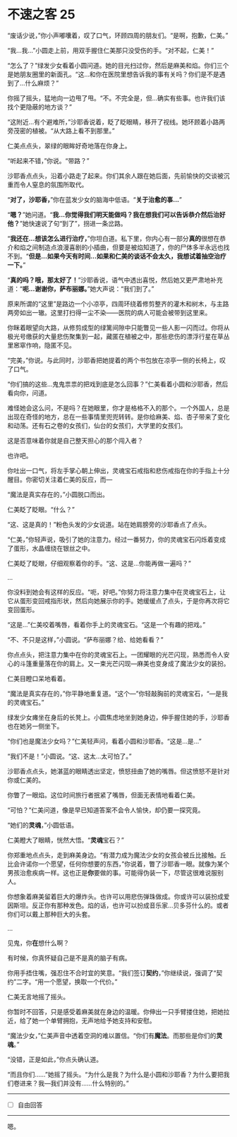 # 不速之客 25

“废话少说，”你小声嘟囔着，叹了口气，环顾四周的朋友们。“是啊，抱歉，仁美。”

“我...我...”小圆走上前，用双手握住仁美那只没受伤的手。“对不起，仁美！”

“怎么了？”绿发少女看着小圆问道。她的目光扫过你，然后是麻美和焰。你们三个是她朋友圈里的新面孔。“这...和你在医院里想告诉我的事有关吗？你们是不是遇到了...什么麻烦？”

你摇了摇头，猛地向一边甩了甩。“不。不完全是，但...确实有些事。也许我们该找个更隐蔽的地方谈？”

“这附近...有个避难所，”沙耶香说着，眨了眨眼睛，移开了视线。她环顾着小路两旁茂密的植被。“从大路上看不到那里。”

仁美点点头，翠绿的眼眸好奇地落在你身上。

“听起来不错，”你说。“带路？”

沙耶香点点头，沿着小路走了起来。你们其余人跟在她后面，先前愉快的交谈被沉重而令人窒息的氛围所取代。

“**对了，沙耶香，**”你在蓝发少女的脑海中低语。“**关于治愈的事...**”

“**嗯？**”她问道。“**我...你觉得我们明天能做吗？我在想我们可以告诉恭介然后治好他？**”她快速说了句“到了”，拐进一条岔路。  

“**我还在...想该怎么进行治疗，**”你坦白道。私下里，你内心有一部分**真的**很想在恭介和焰之间制造点浪漫喜剧的小插曲，但要是被焰知道了，你的尸体多半永远也找不到。“**但是...如果今天有时间...如果和仁美的谈话不会太久，我想试着抽空治疗一下。**”

“**真的吗？哦，那太好了！**”沙耶香说，语气中透出喜悦，然后她又更严肃地补充道：“**呃...谢谢你，萨布丽娜。**”她大声说：“我们到了。”  

原来所谓的“这里”是路边一个小凉亭，四周环绕着修剪整齐的灌木和树木，与主路两旁如出一辙。这里打扫得一尘不染——医院的病人可能会被带到这里来。  

你眯着眼望向大路，从修剪成型的绿篱间隙中只能瞥见一些人影一闪而过。你将从极光号缴获的大量悲伤聚集到一起，藏匿在植被之中，那些悲伤的漂浮行星在草丛里窸窣作响，隐匿不见。  

“完美，”你说。与此同时，沙耶香把她提着的两个书包放在凉亭一侧的长椅上，叹了口气。  

“你们搞的这些...鬼鬼祟祟的把戏到底是怎么回事？”仁美看着小圆和沙耶香，然后看向你，问道。  

难怪她会这么问，不是吗？在她眼里，你才是格格不入的那个。一个外国人，总是出现在奇怪的地方，总在一些事情里兜兜转转。是你给麻美、焰、杏子带来了变化和动荡。还有石之卷的女孩们，仙台的女孩们，大学里的女孩们。

这是否意味着你就是自己整天担心的那个闯入者？

也许吧。

你吐出一口气，将左手掌心朝上伸出，灵魂宝石戒指和悲伤戒指在你的手指上十分醒目。你密切关注着仁美的反应，而—

“魔法是真实存在的，”小圆脱口而出。

仁美眨了眨眼。“什么？”

“这、这是真的！”粉色头发的少女说道。站在她肩膀旁的沙耶香点了点头。

“仁美，”你轻声说，吸引了她的注意力。经过一番努力，你的灵魂宝石闪烁着变成了蛋形，水晶缠绕在银丝之中。

仁美眨了眨眼，仔细观察着你的手。“这、这是…你能再做一遍吗？”

…

你没料到她会有这样的反应。“呃，好吧。”你努力将注意力集中在灵魂宝石上，让它从蛋形变回戒指形状，然后向她展示你的手。她缓缓点了点头，于是你再次将它变回蛋形。

“这是…”仁美咬着嘴唇，看着你手上的灵魂宝石。“这是一个有趣的把戏。”

“不、不只是这样，”小圆说。“萨布丽娜？给、给她看看？”

你点点头，把注意力集中在你的灵魂宝石上。一团耀眼的光芒闪现，熟悉而令人安心的斗篷重量落在你的肩上。又一束光芒闪现—麻美也变身成了魔法少女的装扮。

仁美目瞪口呆地看着。

“魔法是真实存在的，”你平静地重复道。“这个—”你轻敲胸前的灵魂宝石，“—是我的灵魂宝石。”

绿发少女瘫坐在身后的长凳上。小圆焦虑地坐到她身边，伸手握住她的手，沙耶香也在她另一侧坐下。

“你们也是魔法少女吗？”仁美轻声问，看着小圆和沙耶香。“这是…是…”

“我们不是！”小圆说。“这、这太…太可怕了。”

沙耶香点点头，她湛蓝的眼睛透出坚定，愤怒扭曲了她的嘴唇。但这愤怒不是针对你或仁美的。

你瞥了一眼焰。这位时间旅行者抿紧了嘴唇，但面无表情地看着仁美。

“可怕？”仁美问道，像是早已知道答案不会令人愉快，却仍要一探究竟。

“她们的**灵魂**，”小圆低语。

仁美瞪大了眼睛，恍然大悟。“**灵魂**宝石？”

你郑重地点点头，走到麻美身边。“有潜力成为魔法少女的女孩会被丘比接触。丘比会许诺你一个愿望，任何你想要的东西，”你说着，瞥了沙耶香一眼。就像为某个男孩治愈疾病一样。这也正是**你**要做的事。可能得伪装一下，尽管这很难说服别人。

你想象着麻美留着巨大的爆炸头。也许可以用悲伤弹珠做成。你或许可以装扮成爱因斯坦。反正你有那种发色。焰的话，也许可以扮成音乐家…贝多芬什么的。或者你们可以戴上那种巨大的头套。

…

见鬼，你**在**想什么啊？

有时候，你真怀疑自己是不是真的脑子有病。

你用手捂住嘴，强忍住不合时宜的笑意。“我们签订**契约**，”你继续说，强调了“契约”二字。“用一个愿望，换取一个代价。”

仁美无言地摇了摇头。

你暂时不回答，只是感受着麻美就在身边的温暖。你伸出一只手臂搂住她，把她拉近，给了她一个单臂拥抱，无声地给予她支持和安慰。

“魔法少女，”仁美声音中透着空洞的难以置信。“你们有**魔法**。而那些是你们的**灵魂**。”

“没错，正是如此，”你点头确认道。

“而且你们……”她摇了摇头。“为什么是我？为什么是小圆和沙耶香？为什么要把我们卷进来？我—我们并没有……什么特别的。”

---

- [ ] 自由回答

---

嗯。
